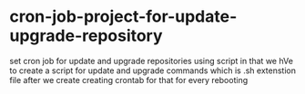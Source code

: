 # cron-job-project-for-update-upgrade-repository
set cron job for update and upgrade repositories using script
in that we hVe to create a script for update and upgrade commands which is .sh extenstion file
after we create creating crontab for that for every rebooting 

